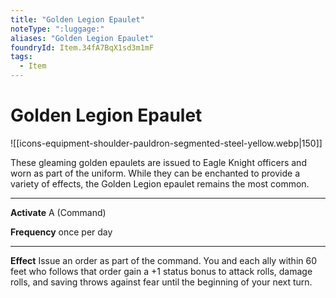 ```yaml
---
title: "Golden Legion Epaulet"
noteType: ":luggage:"
aliases: "Golden Legion Epaulet"
foundryId: Item.34fA7BqX1sd3m1mF
tags:
  - Item
---
```


# Golden Legion Epaulet
![[icons-equipment-shoulder-pauldron-segmented-steel-yellow.webp|150]]

These gleaming golden epaulets are issued to Eagle Knight officers and worn as part of the uniform. While they can be enchanted to provide a variety of effects, the Golden Legion epaulet remains the most common.

* * *

**Activate** A (Command)

**Frequency** once per day

* * *

**Effect** Issue an order as part of the command. You and each ally within 60 feet who follows that order gain a +1 status bonus to attack rolls, damage rolls, and saving throws against fear until the beginning of your next turn.


